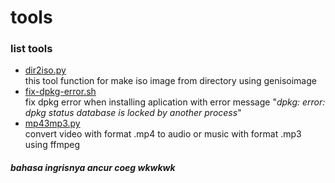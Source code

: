 # tools
### list tools
+ [dir2iso.py](https://github.com/nabil48/tools/blob/master/dir2iso.py)  
    this tool function for make iso image from directory using genisoimage
+ [fix-dpkg-error.sh](https://github.com/nabil48/tools/blob/master/fix-dpkg-error.sh)  
    fix dpkg error when installing aplication with error message "*dpkg: error: dpkg status database is locked by another process*"
+ [mp43mp3.py](https://github.com/nabil48/tools/blob/master/mp42mp3.py)  
    convert video with format .mp4 to audio or music with format .mp3 using ffmpeg

##### bahasa ingrisnya ancur coeg wkwkwk